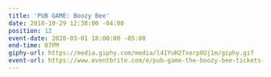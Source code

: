 ```yaml
---
title: 'PUB GAME: Boozy Bee'
date: 2018-10-29 12:38:00 -04:00
position: 12
event-date: 2020-03-01 18:00:00 -05:00
end-time: 07PM
giphy-url: https://media.giphy.com/media/l41YuH2Txerp8Uj1m/giphy.gif
event-url: https://www.eventbrite.com/e/pub-game-the-boozy-bee-tickets-96806848891
---
```


